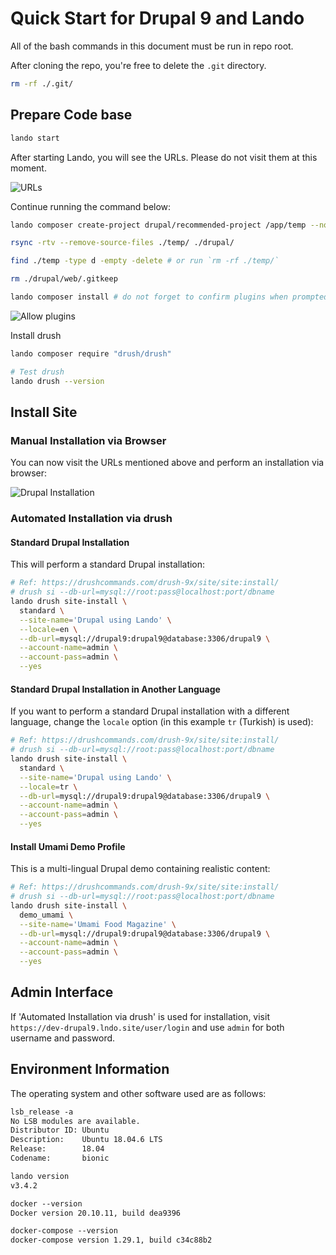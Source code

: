 # Quick Start for Drupal 9 and Lando

All of the bash commands in this document must be run in repo root.

After cloning the repo, you're free to delete the `.git` directory.

```bash
rm -rf ./.git/
```

## Prepare Code base

```bash
lando start
```

After starting Lando, you will see the URLs. Please do not visit them at this moment.

![URLs](https://i.imgur.com/LlN94Ls.png)

Continue running the command below:

```bash
lando composer create-project drupal/recommended-project /app/temp --no-install

rsync -rtv --remove-source-files ./temp/ ./drupal/

find ./temp -type d -empty -delete # or run `rm -rf ./temp/`

rm ./drupal/web/.gitkeep

lando composer install # do not forget to confirm plugins when prompted
```

![Allow plugins](https://i.imgur.com/AKjMevW.png)

Install drush

```bash
lando composer require "drush/drush"

# Test drush
lando drush --version
```

## Install Site

### Manual Installation via Browser

You can now visit the URLs mentioned above and perform an installation via browser:

![Drupal Installation](https://i.imgur.com/M3YcTOL.png)

### Automated Installation via drush

#### Standard Drupal Installation

This will perform a standard Drupal installation:

```bash
# Ref: https://drushcommands.com/drush-9x/site/site:install/
# drush si --db-url=mysql://root:pass@localhost:port/dbname
lando drush site-install \
  standard \
  --site-name='Drupal using Lando' \
  --locale=en \
  --db-url=mysql://drupal9:drupal9@database:3306/drupal9 \
  --account-name=admin \
  --account-pass=admin \
  --yes
```

#### Standard Drupal Installation in Another Language

If you want to perform a standard Drupal installation with a different language, change the `locale` option (in this example `tr` (Turkish) is used):

```bash
# Ref: https://drushcommands.com/drush-9x/site/site:install/
# drush si --db-url=mysql://root:pass@localhost:port/dbname
lando drush site-install \
  standard \
  --site-name='Drupal using Lando' \
  --locale=tr \
  --db-url=mysql://drupal9:drupal9@database:3306/drupal9 \
  --account-name=admin \
  --account-pass=admin \
  --yes
```

#### Install Umami Demo Profile

This is a multi-lingual Drupal demo containing realistic content:

```bash
# Ref: https://drushcommands.com/drush-9x/site/site:install/
# drush si --db-url=mysql://root:pass@localhost:port/dbname
lando drush site-install \
  demo_umami \
  --site-name='Umami Food Magazine' \
  --db-url=mysql://drupal9:drupal9@database:3306/drupal9 \
  --account-name=admin \
  --account-pass=admin \
  --yes
```

## Admin Interface

If 'Automated Installation via drush' is used for installation, visit `https://dev-drupal9.lndo.site/user/login` and use `admin` for both username and password.

## Environment Information

The operating system and other software used are as follows:

```txt
lsb_release -a
No LSB modules are available.
Distributor ID: Ubuntu
Description:    Ubuntu 18.04.6 LTS
Release:        18.04
Codename:       bionic

lando version
v3.4.2

docker --version
Docker version 20.10.11, build dea9396

docker-compose --version
docker-compose version 1.29.1, build c34c88b2
```
